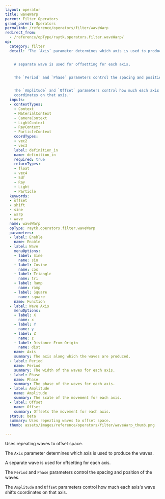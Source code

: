 ```yaml
---
layout: operator
title: waveWarp
parent: Filter Operators
grand_parent: Operators
permalink: /reference/operators/filter/waveWarp
redirect_from:
  - /reference/opType/raytk.operators.filter.waveWarp/
op:
  category: filter
  detail: 'The `Axis` parameter determines which axis is used to produce the waves.


    A separate wave is used for offsetting for each axis.


    The `Period` and `Phase` parameters control the spacing and position of the waves.


    The `Amplitude` and `Offset` parameters control how much each axis''s wave shifts
    coordinates on that axis.'
  inputs:
  - contextTypes:
    - Context
    - MaterialContext
    - CameraContext
    - LightContext
    - RayContext
    - ParticleContext
    coordTypes:
    - vec2
    - vec3
    label: definition_in
    name: definition_in
    required: true
    returnTypes:
    - float
    - vec4
    - Sdf
    - Ray
    - Light
    - Particle
  keywords:
  - offset
  - shift
  - sine
  - warp
  - wave
  name: waveWarp
  opType: raytk.operators.filter.waveWarp
  parameters:
  - label: Enable
    name: Enable
  - label: Wave
    menuOptions:
    - label: Sine
      name: sin
    - label: Cosine
      name: cos
    - label: Triangle
      name: tri
    - label: Ramp
      name: ramp
    - label: Square
      name: square
    name: Function
  - label: Wave Axis
    menuOptions:
    - label: X
      name: x
    - label: Y
      name: y
    - label: Z
      name: z
    - label: Distance From Origin
      name: dist
    name: Axis
    summary: The axis along which the waves are produced.
  - label: Period
    name: Period
    summary: The width of the waves for each axis.
  - label: Phase
    name: Phase
    summary: The phase of the waves for each axis.
  - label: Amplitude
    name: Amplitude
    summary: The scale of the movement for each axis.
  - label: Offset
    name: Offset
    summary: Offsets the movement for each axis.
  status: beta
  summary: Uses repeating waves to offset space.
  thumb: assets/images/reference/operators/filter/waveWarp_thumb.png

---
```



Uses repeating waves to offset space.

The `Axis` parameter determines which axis is used to produce the waves.

A separate wave is used for offsetting for each axis.

The `Period` and `Phase` parameters control the spacing and position of the waves.

The `Amplitude` and `Offset` parameters control how much each axis's wave shifts coordinates on that axis.